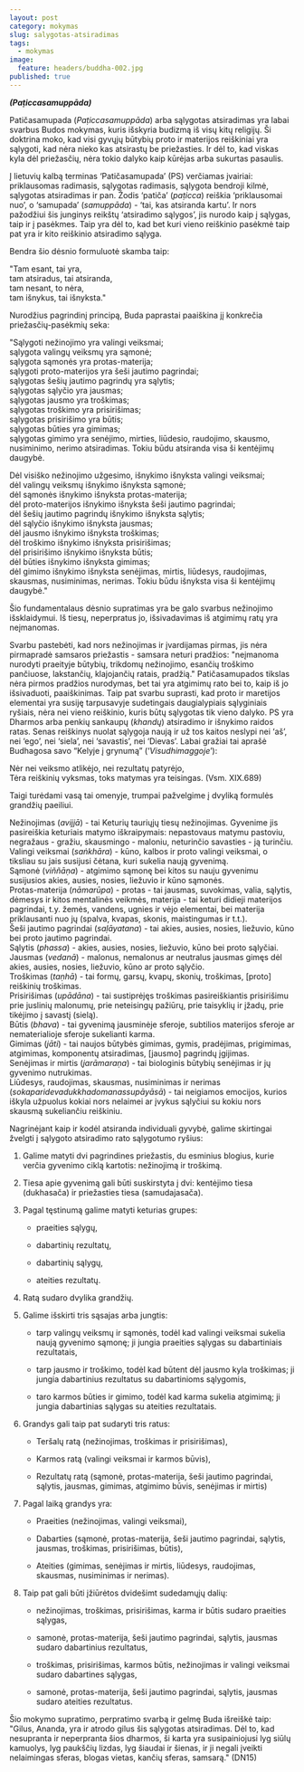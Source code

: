 ```yaml
---
layout: post
category: mokymas
slug: salygotas-atsiradimas
tags:
  - mokymas
image:
  feature: headers/buddha-002.jpg
published: true
---
```


***(Paṭiccasamuppāda)***

Patičasamupada (*Paṭiccasamuppāda*) arba sąlygotas atsiradimas yra labai svarbus Budos mokymas, kuris išskyria budizmą iš visų kitų religijų. Ši doktrina moko, kad visi gyvųjų būtybių proto ir materijos reiškiniai yra sąlygoti, kad nėra nieko kas atsirastų be priežasties. Ir dėl to, kad viskas kyla dėl priežasčių, nėra tokio dalyko kaip kūrėjas arba sukurtas pasaulis.

Į lietuvių kalbą terminas ‘Patičasamupada’ (PS) verčiamas įvairiai: priklausomas radimasis, sąlygotas radimasis, sąlygota bendroji kilmė, sąlygotas atsiradimas ir pan. Žodis ‘patiča’ (*paṭicca*) reiškia ‘priklausomai nuo’, o ‘samupada’ (*samuppāda*) - ‘tai, kas atsiranda kartu’. Ir nors pažodžiui šis junginys reikštų ‘atsiradimo sąlygos’, jis nurodo kaip į sąlygas, taip ir į pasėkmes. Taip yra dėl to, kad bet kuri vieno reiškinio pasėkmė taip pat yra ir kito reiškinio atsiradimo sąlyga.

Bendra šio dėsnio formuluotė skamba taip:

"Tam esant, tai yra,   
tam atsiradus, tai atsiranda,  
tam nesant, to nėra,   
tam išnykus, tai išnyksta."   

Nurodžius pagrindinį principą, Buda paprastai paaiškina jį konkrečia priežasčių-pasėkmių seka:

"Sąlygoti nežinojimo yra valingi veiksmai;  
sąlygota valingų veiksmų yra sąmonė;   
sąlygota sąmonės yra protas-materija;  
sąlygoti proto-materijos yra šeši jautimo pagrindai;  
sąlygotas šešių jautimo pagrindų yra sąlytis;  
sąlygotas sąlyčio yra jausmas;  
sąlygotas jausmo yra troškimas;  
sąlygotas troškimo yra prisirišimas;  
sąlygotas prisirišimo yra būtis;  
sąlygotas būties yra gimimas;  
sąlygotas gimimo yra senėjimo, mirties, liūdesio, raudojimo, skausmo, nusiminimo, nerimo atsiradimas. Tokiu būdu atsiranda visa ši kentėjimų daugybė.  

Dėl visiško nežinojimo užgesimo, išnykimo išnyksta valingi veiksmai;  
dėl valingų veiksmų išnykimo išnyksta sąmonė;  
dėl sąmonės išnykimo išnyksta protas-materija;  
dėl proto-materijos išnykimo išnyksta šeši jautimo pagrindai;  
dėl šešių jautimo pagrindų išnykimo išnyksta sąlytis;  
dėl sąlyčio išnykimo išnyksta jausmas;  
dėl jausmo išnykimo išnyksta troškimas;  
dėl troškimo išnykimo išnyksta prisirišimas;  
dėl prisirišimo išnykimo išnyksta būtis;  
dėl būties išnykimo išnyksta gimimas;  
dėl gimimo išnykimo išnyksta senėjimas, mirtis, liūdesys, raudojimas, skausmas, nusiminimas, nerimas. Tokiu būdu išnyksta visa ši kentėjimų daugybė."  

Šio fundamentalaus dėsnio supratimas yra be galo svarbus nežinojimo išsklaidymui. Iš tiesų, neperpratus jo, išsivadavimas iš atgimimų ratų yra neįmanomas.

Svarbu pastebėti, kad nors nežinojimas ir įvardijamas pirmas, jis nėra pirmapradė samsaros priežastis - samsara neturi pradžios: "neįmanoma nurodyti praeityje būtybių, trikdomų nežinojimo, esančių troškimo pančiuose, lakstančių, klajojančių ratais, pradžią." Patičasamupados tikslas nėra pirmos pradžios nurodymas, bet tai yra atgimimų rato bei to, kaip iš jo išsivaduoti, paaiškinimas. Taip pat svarbu suprasti, kad proto ir maretijos elementai yra susiję tarpusavyje sudetingais daugialypiais sąlyginiais ryšiais, nėra nei vieno reiškinio, kuris būtų sąlygotas tik vieno dalyko. PS yra Dharmos arba penkių sankaupų (*khandų*) atsiradimo ir išnykimo raidos ratas. Senas reiškinys nuolat sąlygoja naują ir už tos kaitos neslypi nei ‘aš’, nei ‘ego’, nei ‘siela’, nei ‘savastis’, nei ‘Dievas’. Labai gražiai tai aprašė Budhagosa savo “Kelyje į grynumą” (‘*Visudhimaggoje*’):

Nėr nei veiksmo atlikėjo, nei rezultatų patyrėjo,  
Tėra reiškinių vyksmas, toks matymas yra teisingas. (Vsm. XIX.689)

Taigi turėdami vasą tai omenyje, trumpai pažvelgime į dvyliką formulės grandžių paeiliui.

Nežinojimas (*avijjā*) - tai Keturių tauriųjų tiesų nežinojimas. Gyvenime jis pasireiškia keturiais matymo iškraipymais: nepastovaus matymu pastoviu, negražaus - gražiu, skausmingo - maloniu, neturinčio savasties - ją turinčiu.  
Valingi veiksmai (*saṅkhāra*) - kūno, kalbos ir proto valingi veiksmai, o tiksliau su jais susijusi čėtana, kuri sukelia naują gyvenimą.  
Sąmonė (*viññāṇa*) - atgimimo sąmonę bei kitos su nauju gyvenimu susijusios akies, ausies, nosies, liežuvio ir kūno sąmonės.  
Protas-materija (*nāmarūpa*) - protas - tai jausmas, suvokimas, valia, sąlytis, dėmesys ir kitos mentalinės veikmės, materija - tai keturi didieji materijos pagrindai, t.y. žemės, vandens, ugnies ir vėjo elementai, bei materija priklausanti nuo jų (spalva, kvapas, skonis, maistingumas ir t.t.).  
Šeši jautimo pagrindai (*saḷāyatana*) - tai akies, ausies, nosies, liežuvio, kūno bei proto jautimo pagrindai.  
Sąlytis (*phassa*) - akies, ausies, nosies, liežuvio, kūno bei proto sąlyčiai.  
Jausmas (*vedanā*) - malonus, nemalonus ar neutralus jausmas gimęs dėl akies, ausies, nosies, liežuvio, kūno ar proto sąlyčio.  
Troškimas (*taṇhā*) - tai formų, garsų, kvapų, skonių, troškimas, [proto] reiškinių troškimas.  
Prisirišimas (*upādāna*) - tai sustiprėjęs troškimas pasireiškiantis prisirišimu prie juslinių malonumų, prie neteisingų pažiūrų, prie taisyklių ir įžadų, prie tikėjimo į savastį (sielą).  
Būtis (*bhava*) - tai gyvenimą jausminėje sferoje, subtilios materijos sferoje ar nematerialioje sferoje sukelianti karma.  
Gimimas (*jāti*) - tai naujos būtybės gimimas, gymis, pradėjimas, prigimimas, atgimimas, komponentų atsiradimas, [jausmo] pagrindų įgijimas.  
Senėjimas ir mirtis (*jarāmaraṇa*) - tai biologinis būtybių senėjimas ir jų gyvenimo nutrukimas.  
Liūdesys, raudojimas, skausmas, nusiminimas ir nerimas (*sokaparidevadukkhadomanassupāyāsā*) - tai neigiamos emocijos, kurios iškyla užpuolus kokiai nors nelaimei ar įvykus sąlyčiui su kokiu nors skausmą sukeliančiu reiškiniu.  

Nagrinėjant kaip ir kodėl atsiranda individuali gyvybė, galime skirtingai žvelgti į sąlygoto atsiradimo rato sąlygotumo ryšius:

1. Galime matyti dvi pagrindines priežastis, du esminius blogius, kurie verčia gyvenimo ciklą kartotis: nežinojimą ir troškimą.

2. Tiesa apie gyvenimą gali būti suskirstyta į dvi: kentėjimo tiesa (dukhasača) ir priežasties tiesa (samudajasača).

3. Pagal tęstinumą galime matyti keturias grupes:

    * praeities sąlygų,

    * dabartinių rezultatų,

    * dabartinių sąlygų,

    * ateities rezultatų.

4. Ratą sudaro dvylika grandžių.

5. Galime išskirti tris sąsajas arba jungtis:

    * tarp valingų veiksmų ir sąmonės, todėl kad valingi veiksmai sukelia naują gyvenimo sąmonę; ji jungia praeities sąlygas su dabartiniais rezultatais,

    * tarp jausmo ir troškimo, todėl kad būtent dėl jausmo kyla troškimas; ji jungia dabartinius rezultatus su dabartinioms sąlygomis,

    * taro karmos būties ir gimimo, todėl kad karma sukelia atgimimą; ji jungia dabartinias sąlygas su ateities rezultatais.  

6. Grandys gali taip pat sudaryti tris ratus:

    * Teršalų ratą (nežinojimas, troškimas ir prisirišimas),

    * Karmos ratą (valingi veiksmai ir karmos būvis),

    * Rezultatų ratą (sąmonė, protas-materija, šeši jautimo pagrindai, sąlytis, jausmas, gimimas, atgimimo būvis, senėjimas ir mirtis)

7. Pagal laiką grandys yra:

    * Praeities (nežinojimas, valingi veiksmai),

    * Dabarties (sąmonė, protas-materija, šeši jautimo pagrindai, sąlytis, jausmas, troškimas, prisirišimas, būtis),

    * Ateities (gimimas, senėjimas ir mirtis, liūdesys, raudojimas, skausmas, nusiminimas ir nerimas).

8. Taip pat gali būti įžiūrėtos dvidešimt sudedamųjų dalių:

    * nežinojimas, troškimas, prisirišimas, karma ir būtis sudaro praeities sąlygas,

    * samonė, protas-materija, šeši jautimo pagrindai, sąlytis, jausmas sudaro dabartinius rezultatus,

    * troškimas, prisirišimas, karmos būtis, nežinojimas ir valingi veiksmai sudaro dabartines sąlygas,

    * samonė, protas-materija, šeši jautimo pagrindai, sąlytis, jausmas sudaro ateities rezultatus.

Šio mokymo supratimo, perpratimo svarbą ir gelmę Buda išreiškė taip: "Gilus, Ananda, yra ir atrodo gilus šis sąlygotas atsiradimas. Dėl to, kad nesupranta ir neperpranta šios dharmos, ši karta yra susipainiojusi lyg siūlų kamuolys, lyg paukščių lizdas, lyg šiaudai ir šienas, ir ji negali įveikti nelaimingas sferas, blogas vietas, kančių sferas, samsarą." (DN15)

